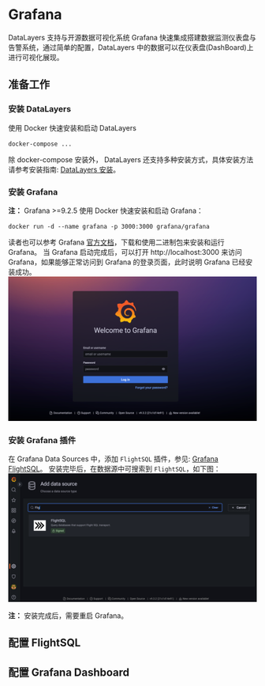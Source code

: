 # Grafana
DataLayers 支持与开源数据可视化系统 Grafana 快速集成搭建数据监测仪表盘与告警系统，通过简单的配置，DataLayers 中的数据可以在仪表盘(DashBoard)上进行可视化展现。
## 准备工作

### 安装 DataLayers
使用 Docker 快速安装和启动 DataLayers
```SHELL
docker-compose ...
```

除 docker-compose 安装外， DataLayers 还支持多种安装方式，具体安装方法请参考安装指南: [DataLayers 安装](../getting-started/installation.md)。

### 安装 Grafana
**注：**  Grafana >=9.2.5
使用 Docker 快速安装和启动 Grafana：
```
docker run -d --name grafana -p 3000:3000 grafana/grafana
```

读者也可以参考 Grafana [官方文档](https://grafana.com/docs/grafana/latest/setup-grafana/installation/docker/)，下载和使用二进制包来安装和运行 Grafana。
当 Grafana 启动完成后，可以打开 http://localhost:3000 来访问 Grafana，如果能够正常访问到 Grafana 的登录页面，此时说明 Grafana 已经安装成功。
<img src="../assets/grafana-login.png"  style="zoom:50%;" />

### 安装 Grafana 插件
在 Grafana Data Sources 中，添加  `FlightSQL` 插件，参见: [Grafana FlightSQL](https://grafana.com/grafana/plugins/influxdata-flightsql-datasource/)。
安装完毕后，在数据源中可搜索到 `FlightSQL`，如下图：
<img src="../assets/grafana-flightsql.png"  style="zoom:50%;" />

**注：** 安装完成后，需要重启 Grafana。


## 配置 FlightSQL


## 配置 Grafana Dashboard





